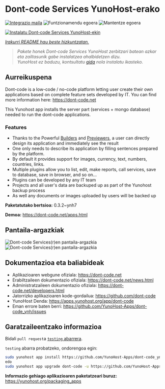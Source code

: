 <!--
Ohart ongi: README hau automatikoki sortu da <https://github.com/YunoHost/apps/tree/master/tools/readme_generator>ri esker
EZ editatu eskuz.
-->

# Dont-code Services YunoHost-erako

[![Integrazio maila](https://dash.yunohost.org/integration/dont-code.svg)](https://ci-apps.yunohost.org/ci/apps/dont-code/) ![Funtzionamendu egoera](https://ci-apps.yunohost.org/ci/badges/dont-code.status.svg) ![Mantentze egoera](https://ci-apps.yunohost.org/ci/badges/dont-code.maintain.svg)

[![Instalatu Dont-code Services YunoHost-ekin](https://install-app.yunohost.org/install-with-yunohost.svg)](https://install-app.yunohost.org/?app=dont-code)

*[Irakurri README hau beste hizkuntzatan.](./ALL_README.md)*

> *Pakete honek Dont-code Services YunoHost zerbitzari batean azkar eta zailtasunik gabe instalatzea ahalbidetzen dizu.*  
> *YunoHost ez baduzu, kontsultatu [gida](https://yunohost.org/install) nola instalatu ikasteko.*

## Aurreikuspena

Dont-code is a low-code / no-code platform letting user create their own applications based on complete feature sets developed by IT.
You can find more information here: https://dont-code.net

This Yunohost app installs the server part (services + mongo database) needed to run the dont-code applications.

### Features

- Thanks to the Powerful [Builders](https://dont-code.net/ide-ui) and [Previewers](https://dont-code.net/ide-ui), a user can directly design its application and immediately see the result
- One only needs to describe its application by filling sentences prepared by the platform.
- By default it provides support for images, currency, text, numbers, countries, links.
- Multiple plugins allow you to list, edit, make reports, call services, save to database, save in browser, and so on...
- Plugins can be developed by any IT team
- Projects and all user's data are backuped up as part of the Yunohost backup process
- As well any documents or images uploaded by users will be backed up


**Paketatutako bertsioa:** 0.3.2~ynh7

**Demoa:** <https://dont-code.net/apps.html>

## Pantaila-argazkiak

![Dont-code Services(r)en pantaila-argazkia](./doc/screenshots/ide.gif)
![Dont-code Services(r)en pantaila-argazkia](./doc/screenshots/previewer.gif)

## Dokumentazioa eta baliabideak

- Aplikazioaren webgune ofiziala: <https://dont-code.net>
- Erabiltzaileen dokumentazio ofiziala: <https://dont-code.net/news.html>
- Administratzaileen dokumentazio ofiziala: <https://dont-code.net/developers.html>
- Jatorrizko aplikazioaren kode-gordailua: <https://github.com/dont-code>
- YunoHost Denda: <https://apps.yunohost.org/app/dont-code>
- Eman errore baten berri: <https://github.com/YunoHost-Apps/dont-code_ynh/issues>

## Garatzaileentzako informazioa

Bidali `pull request`a [`testing` abarrera](https://github.com/YunoHost-Apps/dont-code_ynh/tree/testing).

`testing` abarra probatzeko, ondorengoa egin:

```bash
sudo yunohost app install https://github.com/YunoHost-Apps/dont-code_ynh/tree/testing --debug
edo
sudo yunohost app upgrade dont-code -u https://github.com/YunoHost-Apps/dont-code_ynh/tree/testing --debug
```

**Informazio gehiago aplikazioaren paketatzeari buruz:** <https://yunohost.org/packaging_apps>
